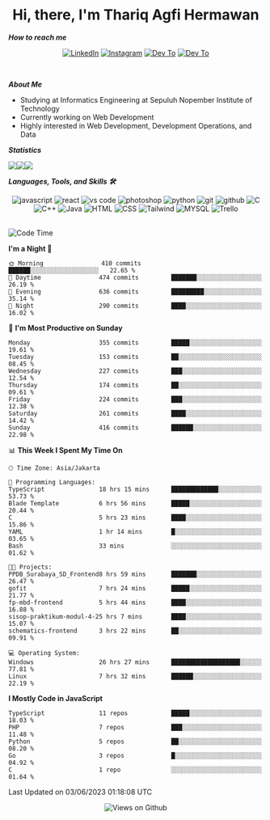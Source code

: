 <div align="center">
  <h1>Hi, there, I'm Thariq Agfi Hermawan</h1>
</div>


***How to reach me***
<p align='center'>
   <a href="https://www.linkedin.com/in/thariqagfihermawan" target="_blank"><img src="https://img.shields.io/badge/LinkedIn-0077B5?style=for-the-badge&logo=linkedin&logoColor=white" alt="LinkedIn"></a>
   <a href="https://www.instagram.com/thoriqagfi" target="_blank"><img src="https://img.shields.io/badge/Instagram-E4405F?style=for-the-badge&logo=instagram&logoColor=white" alt="Instagram"></a>
   <a href="https://medium.com/@thoriq.aghfi60" target="_blank"><img src="https://img.shields.io/badge/Medium-12100E?style=for-the-badge&logo=medium&logoColor=white" alt="Dev To"></a>
   <a href="https://linktr.ee/thoriqagfi" target="_blank"><img src="https://img.shields.io/badge/linktree-1de9b6?style=for-the-badge&logo=linktree&logoColor=white" alt="Dev To"></a>
</p>

<br>

***About Me***
- Studying at Informatics Engineering at Sepuluh Nopember Institute of Technology
- Currently working on Web Development
- Highly interested in Web Development, Development Operations, and Data

***Statistics***

<!-- [![GitHub Streak](http://github-readme-streak-stats.herokuapp.com?user=thoriqagfi&theme=dark)](https://git.io/streak-stats) -->

<div align="center">
  <div style="display: flex;">
    <img src="http://github-readme-streak-stats.herokuapp.com?user=thoriqagfi&theme=chartreuse-dark"/>
    <img src="https://github-readme-stats.vercel.app/api/top-langs/?username=thoriqagfi&layout=compact&&theme=chartreuse-dark&langs_count=8)](https://github.com/thoriqagfi"/>
    <img src="https://github-readme-stats.vercel.app/api?username=thoriqagfi&show_icons=true&theme=chartreuse-dark"/>
  </div>
</div>

<!-- [![Top Langs](https://github-readme-stats.vercel.app/api/top-langs/?username=thoriqagfi&layout=compact&&theme=chartreuse-dark&langs_count=8)](https://github.com/thoriqagfi)
< ![Agfi's GitHub stats](https://github-readme-stats.vercel.app/api?username=thoriqagfi&show_icons=true&theme=chartreuse-dark) -->

***Languages, Tools, and Skills 🛠***

  <div align="center">
    <img src="https://img.shields.io/badge/JavaScript-F7DF1E?style=for-the-badge&logo=javascript&logoColor=black" alt="javascript" />
    <img src="https://img.shields.io/badge/React-61DAFB?style=for-the-badge&logo=react&logoColor=black" alt="react" />
    <img src="https://img.shields.io/badge/vs%20code-007ACC?style=for-the-badge&logo=visual%20studio%20code&logoColor=white" alt="vs code" />
    <img src="https://img.shields.io/badge/adobe%20photoshop-31A8FF?style=for-the-badge&logo=adobe%20photoshop&logoColor=white" alt="photoshop" />
    <img src="https://img.shields.io/badge/python-3776AB?style=for-the-badge&logo=python&logoColor=white" alt="python" />
    <img src="https://img.shields.io/badge/Git-F05032?style=for-the-badge&logo=git&logoColor=white" alt="git" />
    <img src="https://img.shields.io/badge/GitHub-100000?style=for-the-badge&logo=github&logoColor=white" alt="github" />
    <img src="https://img.shields.io/badge/c-%2300599C.svg?style=for-the-badge&logo=c&logoColor=white" alt="C" />
    <img src="https://img.shields.io/badge/c++-%2300599C.svg?style=for-the-badge&logo=c%2B%2B&logoColor=white" alt="C++" />
    <img src="https://img.shields.io/badge/Java-ED8B00?style=for-the-badge&logo=java&logoColor=white" alt="Java"/>
    <img src="https://img.shields.io/badge/HTML5-E34F26?style=for-the-badge&logo=html5&logoColor=white" alt="HTML" />
    <img src="https://img.shields.io/badge/CSS-239120?&style=for-the-badge&logo=css3&logoColor=white" alt ="CSS" />
    <img src="https://img.shields.io/badge/tailwindcss-%2338B2AC.svg?style=for-the-badge&logo=tailwind-css&logoColor=white" alt="Tailwind" />
    <img src="https://img.shields.io/badge/MySQL-00000F?style=for-the-badge&logo=mysql&logoColor=white" alt="MYSQL" />
    <img src="https://img.shields.io/badge/Trello-%23026AA7.svg?style=for-the-badge&logo=Trello&logoColor=white" alt="Trello" />
  </div><br>

<!--START_SECTION:waka-->
![Code Time](http://img.shields.io/badge/Code%20Time-439%20hrs%2026%20mins-blue)

**I'm a Night 🦉** 

```text
🌞 Morning                410 commits         ██████░░░░░░░░░░░░░░░░░░░   22.65 % 
🌆 Daytime                474 commits         ███████░░░░░░░░░░░░░░░░░░   26.19 % 
🌃 Evening                636 commits         █████████░░░░░░░░░░░░░░░░   35.14 % 
🌙 Night                  290 commits         ████░░░░░░░░░░░░░░░░░░░░░   16.02 % 
```
📅 **I'm Most Productive on Sunday** 

```text
Monday                   355 commits         █████░░░░░░░░░░░░░░░░░░░░   19.61 % 
Tuesday                  153 commits         ██░░░░░░░░░░░░░░░░░░░░░░░   08.45 % 
Wednesday                227 commits         ███░░░░░░░░░░░░░░░░░░░░░░   12.54 % 
Thursday                 174 commits         ██░░░░░░░░░░░░░░░░░░░░░░░   09.61 % 
Friday                   224 commits         ███░░░░░░░░░░░░░░░░░░░░░░   12.38 % 
Saturday                 261 commits         ████░░░░░░░░░░░░░░░░░░░░░   14.42 % 
Sunday                   416 commits         ██████░░░░░░░░░░░░░░░░░░░   22.98 % 
```


📊 **This Week I Spent My Time On** 

```text
🕑︎ Time Zone: Asia/Jakarta

💬 Programming Languages: 
TypeScript               18 hrs 15 mins      █████████████░░░░░░░░░░░░   53.73 % 
Blade Template           6 hrs 56 mins       █████░░░░░░░░░░░░░░░░░░░░   20.44 % 
C                        5 hrs 23 mins       ████░░░░░░░░░░░░░░░░░░░░░   15.86 % 
YAML                     1 hr 14 mins        █░░░░░░░░░░░░░░░░░░░░░░░░   03.65 % 
Bash                     33 mins             ░░░░░░░░░░░░░░░░░░░░░░░░░   01.62 % 

🐱‍💻 Projects: 
PPDB_Surabaya_SD_Frontend8 hrs 59 mins       ███████░░░░░░░░░░░░░░░░░░   26.47 % 
gofit                    7 hrs 24 mins       █████░░░░░░░░░░░░░░░░░░░░   21.77 % 
fp-mbd-frontend          5 hrs 44 mins       ████░░░░░░░░░░░░░░░░░░░░░   16.88 % 
sisop-praktikum-modul-4-25 hrs 7 mins        ████░░░░░░░░░░░░░░░░░░░░░   15.07 % 
schematics-frontend      3 hrs 22 mins       ██░░░░░░░░░░░░░░░░░░░░░░░   09.91 % 

💻 Operating System: 
Windows                  26 hrs 27 mins      ███████████████████░░░░░░   77.81 % 
Linux                    7 hrs 32 mins       ██████░░░░░░░░░░░░░░░░░░░   22.19 % 
```

**I Mostly Code in JavaScript** 

```text
TypeScript               11 repos            █████░░░░░░░░░░░░░░░░░░░░   18.03 % 
PHP                      7 repos             ███░░░░░░░░░░░░░░░░░░░░░░   11.48 % 
Python                   5 repos             ██░░░░░░░░░░░░░░░░░░░░░░░   08.20 % 
Go                       3 repos             █░░░░░░░░░░░░░░░░░░░░░░░░   04.92 % 
C                        1 repo              ░░░░░░░░░░░░░░░░░░░░░░░░░   01.64 % 
```




 Last Updated on 03/06/2023 01:18:08 UTC
<!--END_SECTION:waka-->

<div align="center">
<img src="https://komarev.com/ghpvc/?username=thoriqagfi&color=blue" alt="Views on Github" />
</div>
